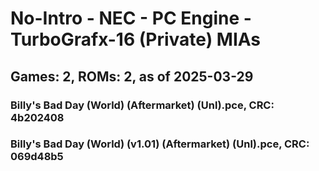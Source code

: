 # No-Intro - NEC - PC Engine - TurboGrafx-16 (Private) MIAs
## Games: 2, ROMs: 2, as of 2025-03-29

### Billy's Bad Day (World) (Aftermarket) (Unl).pce, CRC: 4b202408
### Billy's Bad Day (World) (v1.01) (Aftermarket) (Unl).pce, CRC: 069d48b5
